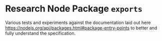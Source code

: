 # Research Node Package `exports`

Various tests and experiments against the documentation laid out here https://nodejs.org/api/packages.html#package-entry-points to better and fully understand the specification.
